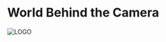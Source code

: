 # World Behind the Camera
![LOGO](https://github.com/basedgrit/World-Behind-the-Camera/main/logo.jpg?raw=true)
